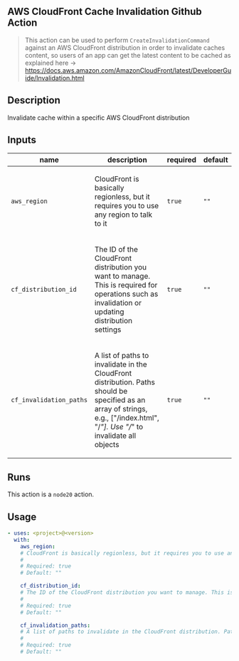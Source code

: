 ## AWS CloudFront Cache Invalidation Github Action
> This action can be used to perform `CreateInvalidationCommand` against an AWS CloudFront distribution in order to invalidate caches content, so users of an app can get the latest content to be cached as explained here -> https://docs.aws.amazon.com/AmazonCloudFront/latest/DeveloperGuide/Invalidation.html 

## Description

Invalidate cache within a specific AWS CloudFront distribution

## Inputs

| name | description | required | default |
| --- | --- | --- | --- |
| `aws_region` | <p>CloudFront is basically regionless, but it requires you to use any region to talk to it</p> | `true` | `""` |
| `cf_distribution_id` | <p>The ID of the CloudFront distribution you want to manage. This is required for operations such as invalidation or updating distribution settings</p> | `true` | `""` |
| `cf_invalidation_paths` | <p>A list of paths to invalidate in the CloudFront distribution. Paths should be specified as an array of strings, e.g., ["/index.html", "/<em>"]. Use "/</em>" to invalidate all objects</p> | `true` | `""` |

## Runs

This action is a `node20` action.

## Usage

```yaml
- uses: <project>@<version>
  with:
    aws_region:
    # CloudFront is basically regionless, but it requires you to use any region to talk to it
    #
    # Required: true
    # Default: ""

    cf_distribution_id:
    # The ID of the CloudFront distribution you want to manage. This is required for operations such as invalidation or updating distribution settings
    #
    # Required: true
    # Default: ""

    cf_invalidation_paths:
    # A list of paths to invalidate in the CloudFront distribution. Paths should be specified as an array of strings, e.g., ["/index.html", "/*"]. Use "/*" to invalidate all objects
    #
    # Required: true
    # Default: ""
```